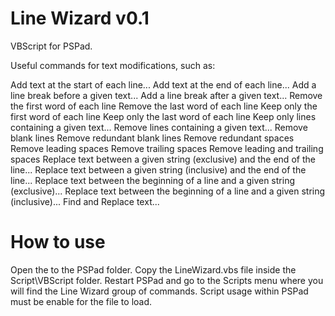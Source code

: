 # Line Wizard v0.1
VBScript for PSPad. 

Useful commands for text modifications, such as:

Add text at the start of each line...
Add text at the end of each line...
Add a line break before a given text...
Add a line break after a given text...
Remove the first word of each line
Remove the last word of each line
Keep only the first word of each line
Keep only the last word of each line
Keep only lines containing a given text...
Remove lines containing a given text...
Remove blank lines
Remove redundant blank lines
Remove redundant spaces
Remove leading spaces
Remove trailing spaces
Remove leading and trailing spaces
Replace text between a given string (exclusive) and the end of the line...
Replace text between a given string (inclusive) and the end of the line...
Replace text between the beginning of a line and a given string (exclusive)...
Replace text between the beginning of a line and a given string (inclusive)...
Find and Replace text...

# How to use

Open the to the PSPad folder. Copy the LineWizard.vbs file inside the Script\VBScript folder.
Restart PSPad and go to the Scripts menu where you will find the Line Wizard group of commands. 
Script usage within PSPad must be enable for the file to load. 
